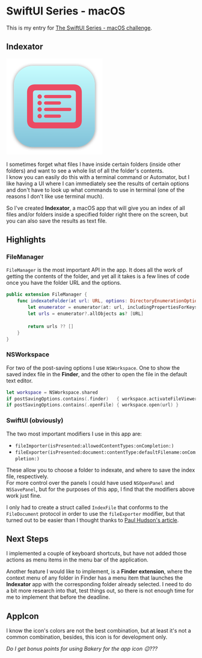 # SwiftUI Series - macOS

This is my entry for [The SwiftUI Series - macOS challenge](https://www.swiftuiseries.com/macos). 


## Indexator

![Indexator AppIcon](./mac256.png)

I sometimes forget what files I have inside certain folders (inside other folders) and want to see a whole list of all the folder's contents.  
I know you can easily do this with a terminal command or Automator, but I like having a UI where I can immediately see the results of certain options and don't have to look up what commands to use in terminal (one of the reasons I don't like use terminal much).
  
So I've created **Indexator**, a macOS app that will give you an index of all files and/or folders inside a specified folder right there on the screen, but you can also save the results as text file.

## Highlights
### FileManager
`FileManager` is the most important API in the app. It does all the work of getting the contents of the folder, and yet all it takes is a few lines of code once you have the folder URL and the options.
``` swift
public extension FileManager {
    func indexateFolder(at url: URL, options: DirectoryEnumerationOptions) -> [URL] {
        let enumerator = enumerator(at: url, includingPropertiesForKeys: nil, options: options)
        let urls = enumerator?.allObjects as? [URL]
        
        return urls ?? []
    }
}
```

### NSWorkspace
For two of the post-saving options I use `NSWorkspace`. One to show the saved index file in the **Finder**, and the other to open the file in the default text editor.
``` swift
let workspace = NSWorkspace.shared
if postSavingOptions.contains(.finder)   { workspace.activateFileViewerSelecting([url]) }
if postSavingOptions.contains(.openFile) { workspace.open(url) }
```

### SwiftUI (obviously)
The two most important modifiers I use in this app are:  

- `fileImporter(isPresented:allowedContentTypes:onCompletion:)`
- `fileExporter(isPresented:document:contentType:defaultFilename:onCompletion:)`

These allow you to choose a folder to indexate, and where to save the index file, respectively.  
For more control over the panels I could have used `NSOpenPanel` and `NSSavePanel`, but for the purposes of this app, I find that the modifiers above work just fine.  

I only had to create a struct called `IndexFile` that conforms to the `FileDocument` protocol in order to use the `fileExporter` modifier, but that turned out to be easier than I thought thanks to [Paul Hudson's article](https://www.hackingwithswift.com/quick-start/swiftui/how-to-export-files-using-fileexporter).

## Next Steps
I implemented a couple of keyboard shortcuts, but have not added those actions as menu items in the menu bar of the application.

Another feature I would like to implement, is a **Finder extension**, where the context menu of any folder in Finder has a menu item that launches the **Indexator** app with the corresponding folder already selected. I need to do a bit more research into that, test things out, so there is not enough time for me to implement that before the deadline.

## AppIcon
I know the icon's colors are not the best combination, but at least it's not a common combination, besides, this icon is for development only.  

*Do I get bonus points for using Bakery for the app icon 😉???*
